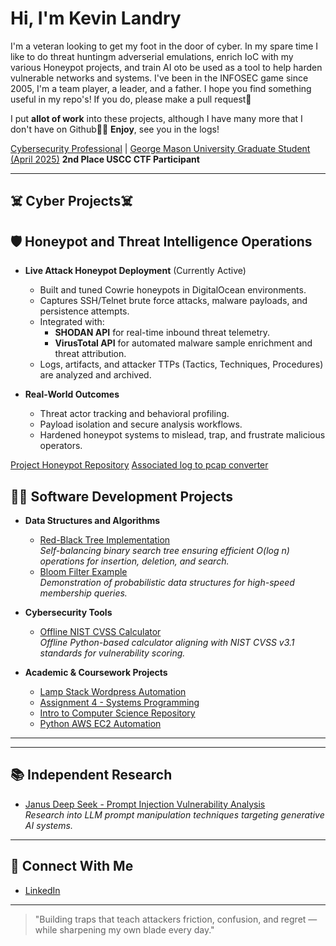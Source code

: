 # Hi, I'm Kevin Landry
I'm a veteran looking to get my foot in the door of cyber. In my spare time I like to do threat huntingm adverserial emulations, enrich IoC with my various Honeypot projects, and train AI oto be used as a tool to help harden vulnerable networks and systems. I've been in the INFOSEC game since 2005, I'm a team player, a leader, and a father. I hope you find something useful in my repo's! If you do, please make a pull request🫡 

I put **allot of work** into these projects, although I have many more that I don't have on Github🥷🏻
**Enjoy**, see you in the logs!


[Cybersecurity Professional](https://github.com/MaddoxsDad) | [George Mason University Graduate Student (April 2025)](https://www.linkedin.com/in/kevinlandrycyber) **2nd Place USCC CTF Participant**

---
##  ☠️ Cyber Projects☠️
## 🛡️ Honeypot and Threat Intelligence Operations

- **Live Attack Honeypot Deployment** (Currently Active)
  - Built and tuned Cowrie honeypots in DigitalOcean environments.
  - Captures SSH/Telnet brute force attacks, malware payloads, and persistence attempts.
  - Integrated with:
    - **SHODAN API** for real-time inbound threat telemetry.
    - **VirusTotal API** for automated malware sample enrichment and threat attribution.
  - Logs, artifacts, and attacker TTPs (Tactics, Techniques, Procedures) are analyzed and archived.

- **Real-World Outcomes**
  - Threat actor tracking and behavioral profiling.
  - Payload isolation and secure analysis workflows.
  - Hardened honeypot systems to mislead, trap, and frustrate malicious operators.

[Project Honeypot Repository](https://github.com/MaddoxsDad/Honeypot)
[Associated log to pcap converter](https://github.com/MaddoxsDad/log2pcap)

## 👨‍💻 Software Development Projects

- **Data Structures and Algorithms**
  - [Red-Black Tree Implementation](https://github.com/MaddoxsDad/RedBlack)  
    *Self-balancing binary search tree ensuring efficient O(log n) operations for insertion, deletion, and search.*
  - [Bloom Filter Example](https://github.com/MaddoxsDad/BloomFilter)  
    *Demonstration of probabilistic data structures for high-speed membership queries.*

- **Cybersecurity Tools**
  - [Offline NIST CVSS Calculator](https://github.com/MaddoxsDad/Offline-NIST-CVSS-Calculator)  
    *Offline Python-based calculator aligning with NIST CVSS v3.1 standards for vulnerability scoring.*

- **Academic & Coursework Projects**
  - [Lamp Stack Wordpress Automation](https://github.com/MaddoxsDad/CPSC318-Lab6)
  - [Assignment 4 - Systems Programming](https://github.com/MaddoxsDad/assignment4)
  - [Intro to Computer Science Repository](https://github.com/MaddoxsDad/Kevs240-Repo)
  - [Python AWS EC2 Automation](https://github.com/MaddoxsDad/Python_EC2)

---


---

## 📚 Independent Research

- [Janus Deep Seek - Prompt Injection Vulnerability Analysis](https://github.com/MaddoxsDad/Janus_Deep_Seek_Shawshank)  
  *Research into LLM prompt manipulation techniques targeting generative AI systems.*

---

## 🤝 Connect With Me

- [LinkedIn](https://www.linkedin.com/in/kevinlandrycyber)

---

> "Building traps that teach attackers friction, confusion, and regret — while sharpening my own blade every day."
